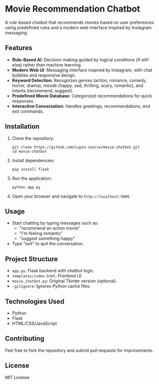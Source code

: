 # Movie Recommendation Chatbot

A rule-based chatbot that recommends movies based on user preferences using predefined rules and a modern web interface inspired by Instagram messaging.

## Features

- **Rule-Based AI**: Decision-making guided by logical conditions (if-elif-else) rather than machine learning.
- **Modern Web UI**: Messaging interface inspired by Instagram, with chat bubbles and responsive design.
- **Keyword Detection**: Recognizes genres (action, romance, comedy, horror, drama), moods (happy, sad, thrilling, scary, romantic), and intents (recommend, suggest).
- **Predefined Movie Database**: Categorized recommendations for quick responses.
- **Interactive Conversation**: Handles greetings, recommendations, and exit commands.

## Installation

1. Clone the repository:
   ```
   git clone https://github.com/Lupin-source/movie-chatbot.git
   cd movie-chatbot
   ```

2. Install dependencies:
   ```
   pip install flask
   ```

3. Run the application:
   ```
   python app.py
   ```

4. Open your browser and navigate to `http://localhost:5000`.

## Usage

- Start chatting by typing messages such as:
  - "recommend an action movie"
  - "I'm feeling romantic"
  - "suggest something happy"
- Type "exit" to quit the conversation.

## Project Structure

- `app.py`: Flask backend with chatbot logic.
- `templates/index.html`: Frontend UI.
- `movie_chatbot.py`: Original Tkinter version (optional).
- `.gitignore`: Ignores Python cache files.

## Technologies Used

- Python
- Flask
- HTML/CSS/JavaScript

## Contributing

Feel free to fork the repository and submit pull requests for improvements.

## License

MIT License